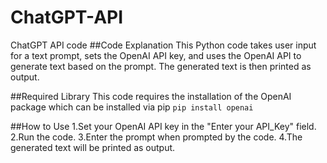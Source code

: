 # ChatGPT-API
ChatGPT API code
##Code Explanation
This Python code takes user input for a text prompt, sets the OpenAI API key, and uses the OpenAI API to generate text based on the prompt. The generated text is then printed as output.

##Required Library
This code requires the installation of the OpenAI package which can be installed via pip
`pip install openai`

##How to Use
1.Set your OpenAI API key in the "Enter your API_Key" field.
2.Run the code.
3.Enter the prompt when prompted by the code.
4.The generated text will be printed as output.
